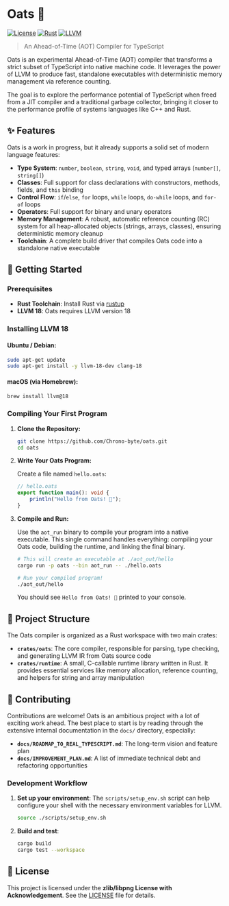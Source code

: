 # Oats 🌾

[![License](https://img.shields.io/badge/license-zlib-blue.svg)](LICENSE)
[![Rust](https://img.shields.io/badge/built%20with-Rust-000000.svg?logo=rust)](https://www.rust-lang.org/)
[![LLVM](https://img.shields.io/badge/powered%20by-LLVM%2018-262D3A.svg)](https://llvm.org/)

> An Ahead-of-Time (AOT) Compiler for TypeScript

Oats is an experimental Ahead-of-Time (AOT) compiler that transforms a strict
subset of TypeScript into native machine code. It leverages the power of LLVM to
produce fast, standalone executables with deterministic memory management via
reference counting.

The goal is to explore the performance potential of TypeScript when freed from a
JIT compiler and a traditional garbage collector, bringing it closer to the
performance profile of systems languages like C++ and Rust.

## ✨ Features

Oats is a work in progress, but it already supports a solid set of modern
language features:

- **Type System**: `number`, `boolean`, `string`, `void`, and typed arrays
  (`number[]`, `string[]`)
- **Classes**: Full support for class declarations with constructors, methods,
  fields, and `this` binding
- **Control Flow**: `if`/`else`, `for` loops, `while` loops, `do-while` loops,
  and `for-of` loops
- **Operators**: Full support for binary and unary operators
- **Memory Management**: A robust, automatic reference counting (RC) system for
  all heap-allocated objects (strings, arrays, classes), ensuring deterministic
  memory cleanup
- **Toolchain**: A complete build driver that compiles Oats code into a
  standalone native executable

## 🚀 Getting Started

### Prerequisites

- **Rust Toolchain**: Install Rust via [rustup](https://rustup.rs/)
- **LLVM 18**: Oats requires LLVM version 18

### Installing LLVM 18

#### Ubuntu / Debian:

```bash
sudo apt-get update
sudo apt-get install -y llvm-18-dev clang-18
```

#### macOS (via Homebrew):

```bash
brew install llvm@18
```

### Compiling Your First Program

1. **Clone the Repository:**
   ```bash
   git clone https://github.com/Chrono-byte/oats.git
   cd oats
   ```

2. **Write Your Oats Program:**

   Create a file named `hello.oats`:
   ```typescript
   // hello.oats
   export function main(): void {
       println("Hello from Oats! 🌾");
   }
   ```

3. **Compile and Run:**

   Use the `aot_run` binary to compile your program into a native executable.
   This single command handles everything: compiling your Oats code, building
   the runtime, and linking the final binary.

   ```bash
   # This will create an executable at ./aot_out/hello
   cargo run -p oats --bin aot_run -- ./hello.oats

   # Run your compiled program!
   ./aot_out/hello
   ```

   You should see `Hello from Oats! 🌾` printed to your console.

## 📁 Project Structure

The Oats compiler is organized as a Rust workspace with two main crates:

- **`crates/oats`**: The core compiler, responsible for parsing, type checking,
  and generating LLVM IR from Oats source code
- **`crates/runtime`**: A small, C-callable runtime library written in Rust. It
  provides essential services like memory allocation, reference counting, and
  helpers for string and array manipulation

## 🤝 Contributing

Contributions are welcome! Oats is an ambitious project with a lot of exciting
work ahead. The best place to start is by reading through the extensive internal
documentation in the `docs/` directory, especially:

- **`docs/ROADMAP_TO_REAL_TYPESCRIPT.md`**: The long-term vision and feature
  plan
- **`docs/IMPROVEMENT_PLAN.md`**: A list of immediate technical debt and
  refactoring opportunities

### Development Workflow

1. **Set up your environment**: The `scripts/setup_env.sh` script can help
   configure your shell with the necessary environment variables for LLVM.
   ```bash
   source ./scripts/setup_env.sh
   ```

2. **Build and test**:
   ```bash
   cargo build
   cargo test --workspace
   ```

## 📄 License

This project is licensed under the **zlib/libpng License with Acknowledgement**. See the [LICENSE](LICENSE)
file for details.
